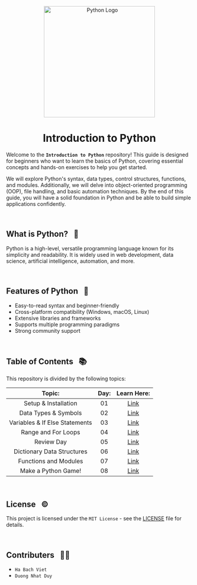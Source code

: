 <div align="center">
    <img src="https://upload.wikimedia.org/wikipedia/commons/thumb/c/c3/Python-logo-notext.svg/1200px-Python-logo-notext.svg.png" alt="Python Logo" width="300">
    <h1>Introduction to Python</h1>
</div>

Welcome to the **```Introduction to Python```** repository! This guide is designed for beginners who want to learn the basics of Python, covering essential concepts and hands-on exercises to help you get started. 

We will explore Python's syntax, data types, control structures, functions, and modules. Additionally, we will delve into object-oriented programming (OOP), file handling, and basic automation techniques. By the end of this guide, you will have a solid foundation in Python and be able to build simple applications confidently. 

<br>

## What is Python? &nbsp; 📌
Python is a high-level, versatile programming language known for its simplicity and readability. It is widely used in web development, data science, artificial intelligence, automation, and more.

<br>

## Features of Python &nbsp; 🧩
- Easy-to-read syntax and beginner-friendly
- Cross-platform compatibility (Windows, macOS, Linux)
- Extensive libraries and frameworks
- Supports multiple programming paradigms
- Strong community support

<br>

## Table of Contents &nbsp; 📚
This repository is divided by the following topics: 

| Topic:        | Day: | Learn Here:  | 
| :--------------------: |:--------------:| :-----------:| 
| Setup & Installation        | 01 | [Link](https://github.com/viethaa/intro-to-python/tree/main/Day%2001) | 
| Data Types & Symbols        | 02 | [Link](https://github.com/viethaa/intro-to-python/tree/main/Day%2002) | 
| Variables & If Else Statements        | 03 | [Link](https://github.com/viethaa/intro-to-python/tree/main/Day%2003) | 
| Range and For Loops        | 04 | [Link](https://github.com/viethaa/intro-to-python/tree/main/Day%2002) | 
| Review Day        | 05 | [Link](https://github.com/viethaa/intro-to-python/tree/main/Day%2002) |
| Dictionary Data Structures       | 06 | [Link](https://github.com/viethaa/intro-to-python/tree/main/Day%2002) |
| Functions and Modules        | 07 | [Link](https://github.com/viethaa/intro-to-python/tree/main/Day%2002) |
| Make a Python Game!        | 08 | [Link](https://github.com/viethaa/intro-to-python/tree/main/Day%2002) |

<br>

## License &nbsp; ©️

This project is licensed under the `MIT License` - see the [LICENSE](LICENSE) file for details.

<br>

## Contributers &nbsp; 🧑‍💻
- `Ha Bach Viet`
- `Duong Nhat Duy`
